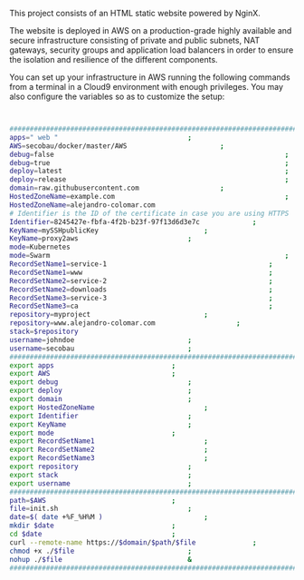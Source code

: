 This project consists of an HTML static website powered by NginX.

The website is deployed in AWS on a production-grade highly available and secure infrastructure consisting of private and public subnets, NAT gateways, security groups and application load balancers in order to ensure the isolation and resilience of the different components.

You can set up your infrastructure in AWS running the following commands from a terminal in a Cloud9 environment with enough privileges.
You may also configure the variables so as to customize the setup:

```BASH 


#########################################################################
apps=" web "								;
AWS=secobau/docker/master/AWS						;
debug=false                                                     	;
debug=true                                                     		;
deploy=latest                                                   	;
deploy=release                                                   	;
domain=raw.githubusercontent.com					;
HostedZoneName=example.com                                  	 	;
HostedZoneName=alejandro-colomar.com                                   	;
# Identifier is the ID of the certificate in case you are using HTTPS	#
Identifier=8245427e-fbfa-4f2b-b23f-97f13d6d3e7c				;
KeyName=mySSHpublicKey							;
KeyName=proxy2aws							;
mode=Kubernetes                                                       	;
mode=Swarm                                                       	;
RecordSetName1=service-1                                   		;
RecordSetName1=www                                   			;
RecordSetName2=service-2                                   		;
RecordSetName2=downloads                                   		;
RecordSetName3=service-3                                   		;
RecordSetName3=ca                                   			;
repository=myproject							;
repository=www.alejandro-colomar.com					;
stack=$repository                                                     	;
username=johndoe							;
username=secobau							;
#########################################################################
export apps								;
export AWS								;
export debug								;
export deploy								;
export domain								;
export HostedZoneName							;
export Identifier							;
export KeyName								;
export mode								;
export RecordSetName1							;
export RecordSetName2							;
export RecordSetName3							;
export repository							;
export stack								;
export username								;
#########################################################################
path=$AWS								;
file=init.sh								;
date=$( date +%F_%H%M )							;
mkdir $date								;
cd $date								;
curl --remote-name https://$domain/$path/$file				;
chmod +x ./$file							;
nohup ./$file								&
#########################################################################



```

